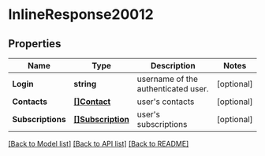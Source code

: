 # InlineResponse20012

## Properties

Name | Type | Description | Notes
------------ | ------------- | ------------- | -------------
**Login** | **string** | username of the authenticated user. | [optional] 
**Contacts** | [**[]Contact**](Contact.md) | user&#39;s contacts | [optional] 
**Subscriptions** | [**[]Subscription**](Subscription.md) | user&#39;s subscriptions | [optional] 

[[Back to Model list]](../README.md#documentation-for-models) [[Back to API list]](../README.md#documentation-for-api-endpoints) [[Back to README]](../README.md)


